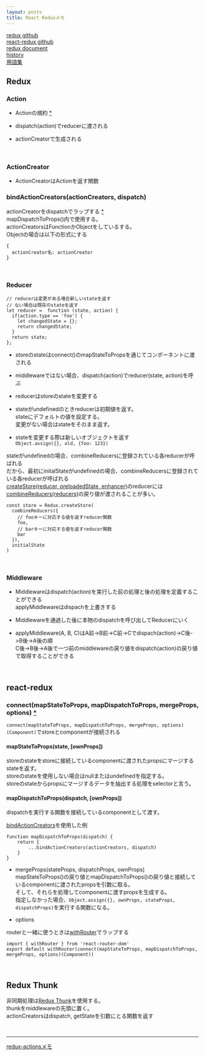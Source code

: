 ```yaml
---
layout: posts
title: React Reduxメモ
---
```

[redux github](https://github.com/reactjs/redux/)  
[react-redux github](https://github.com/reactjs/react-redux)  
[redux document](http://redux.js.org/)  
[history](https://github.com/reacttraining/history)  
[用語集](https://redux.js.org/glossary)

## Redux

### Action

* Actionの規約 [\*](https://github.com/acdlite/flux-standard-action)  

* dispatch(action)でreducerに渡される

* actionCreatorで生成される

<br>

### ActionCreator

* ActionCreatorはActionを返す関数  

### bindActionCreators(actionCreators, dispatch)

actionCreatorをdispatchでラップする [\*](https://redux.js.org/api/bindactioncreators)  
mapDispatchToProps()内で使用する。  
actionCreatorsはFunctionかObjectをしているする。  
Objectの場合は以下の形式にする  

```
{
  actionCreator名: actionCreator
}
```

<br>

### Reducer

```
// reducerは変更がある場合新しいstateを返す
// ない場合は既存のstateを返す
let reducer =  function (state, action) {
  if(action.type == 'foo') {
    let changedState = {};
    return changedState;
  }
  return state;
};
```

* storeのstateはconnect()のmapStateToPropsを通じてコンポーネントに渡される

* middlewareではない場合、dispatch(action)でreducer(state, action)を呼ぶ

* reducerはstoreのstateを変更する

* stateがundefinedのときreducerは初期値を返す。  
stateにデフォルトの値を設定する。  
変更がない場合はstateをそのまま返す。  

* stateを変更する際は新しいオブジェクトを返す  
`Object.assign({}, old, {foo: 123})`  

stateがundefinedの場合、combineReducersに登録されている各reducerが呼ばれる  
だから、最初にinitalStateがundefinedの場合、combineReducersに登録されている各reducerが呼ばれる  
[createStore(reducer, preloadedState, enhancer)](https://redux.js.org/api/createstore)のreducerには[combineReducers(reducers)](http://redux.js.org/docs/api/combineReducers.html)の戻り値が渡されることが多い。  

```
const store = Redux.createStore(
  combineReducers({
    // fooキーに対応する値を返すreducer関数
    foo,
    // barキーに対応する値を返すreducer関数
    bar
  }),
  initialState
)
```

<br>

### Middleware

* Middlewareはdispatch(action)を実行した前の処理と後の処理を定義することができる  
applyMiddlewareはdispachを上書きする  

* Middlewareを通過した後に本物のdispatchを呼び出してReducerにいく  

* applyMiddleware(A, B, C)はA前->B前->C前->Cでdispach(action)->C後->B後->A後の順  
C後->B後->A後で一つ前のmiddlewareの戻り値をdispatch(action)の戻り値で取得することができる

<br>

## react-redux

### connect(mapStateToProps, mapDispatchToProps, mergeProps, options) [\*](https://github.com/reduxjs/react-redux/blob/master/docs/api.md#connectmapstatetoprops-mapdispatchtoprops-mergeprops-options)

`connect(mapStateToProps, mapDispatchToProps, mergeProps, options)(Component)`でstoreとcomponentが接続される

#### mapStateToProps(state, [ownProps])

storeのstateをstoreに接続しているcomponentに渡されたpropsにマージするstateを返す。  
storeのstateを使用しない場合はnullまたはundefinedを指定する。  
storeのstateからpropsにマージするデータを抽出する処理をselectorと言う。

#### mapDispatchToProps(dispatch, [ownProps])

dispatchを実行する関数を接続しているcomponentとして渡す。  

[bindActionCreators](https://redux.js.org/api/bindactioncreators)を使用した例   

```
function mapDispatchToProps(dispatch) {
    return {
        ...bindActionCreators(actionCreators, dispatch)
    }
}
```

* mergeProps(stateProps, dispatchProps, ownProps)  
mapStateToProps()の戻り値とmapDispatchToProps()の戻り値と接続しているcomponentに渡されたpropsを引数に取る。  
そして、それらを処理してcomponentに渡すpropsを生成する。  
指定しなかった場合、`Object.assign({}, ownProps, stateProps, dispatchProps)`を実行する関数になる。

* options

routerと一緒に使うときは[withRouter](https://reacttraining.com/react-router/web/api/withRouter)でラップする

```
import { withRouter } from 'react-router-dom'
export default withRouter(connect(mapStateToProps, mapDispatchToProps, mergeProps, options)(Component))
```

<br>

## Redux Thunk

非同期処理は[Redux Thunk](https://github.com/gaearon/redux-thunk)を使用する。  
thunkをmiddlewareの先頭に置く。  
actionCreatorsはdispatch, getStateを引数にとる関数を返す

<br>

<hr/>

[redux-actionsメモ](/2018/09/08/redux-actions.html)
